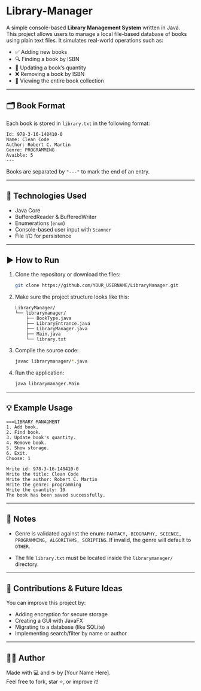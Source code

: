 # Library-Manager

A simple console-based **Library Management System** written in Java.  
This project allows users to manage a local file-based database of books using plain text files. It simulates real-world operations such as:

- ✅ Adding new books  
- 🔍 Finding a book by ISBN  
- 🔄 Updating a book’s quantity  
- ❌ Removing a book by ISBN  
- 📃 Viewing the entire book collection  

---

## 🗂️ Book Format

Each book is stored in `library.txt` in the following format:

```
Id: 978-3-16-148410-0
Name: Clean Code
Author: Robert C. Martin
Genre: PROGRAMMING
Avaible: 5
---
```

Books are separated by `"---"` to mark the end of an entry.

---

## 🧠 Technologies Used

- Java Core  
- BufferedReader & BufferedWriter  
- Enumerations (`enum`)  
- Console-based user input with `Scanner`  
- File I/O for persistence  

---

## ▶️ How to Run

1. Clone the repository or download the files:
   ```bash
   git clone https://github.com/YOUR_USERNAME/LibraryManager.git
   ```

2. Make sure the project structure looks like this:
   ```
   LibraryManager/
   └── librarymanager/
       ├── BookType.java
       ├── LibraryEntrance.java
       ├── LibraryManager.java
       ├── Main.java
       └── library.txt
   ```

3. Compile the source code:
   ```bash
   javac librarymanager/*.java
   ```

4. Run the application:
   ```bash
   java librarymanager.Main
   ```

---

## 💡 Example Usage

```
===LIBRARY MANAGMENT
1. Add book.
2. Find book.
3. Update book's quantity.
4. Remove book.
5. Show storage.
6. Exit.
Choose: 1

Write id: 978-3-16-148410-0
Write the title: Clean Code
Write the author: Robert C. Martin
Write the genre: programming
Write the quantity: 10
The book has been saved successfully.
```

---

## 📌 Notes

- Genre is validated against the enum:
  `FANTACY, BIOGRAPHY, SCIENCE, PROGRAMMING, ALGORITHMS, SCRIPTING`.
  If invalid, the genre will default to `OTHER`.

- The file `library.txt` must be located inside the `librarymanager/` directory.

---

## 🚀 Contributions & Future Ideas

You can improve this project by:

- Adding encryption for secure storage  
- Creating a GUI with JavaFX  
- Migrating to a database (like SQLite)  
- Implementing search/filter by name or author  

---

## 👨‍💻 Author

Made with 💻 and ☕ by [Your Name Here].  
Feel free to fork, star ⭐, or improve it!


